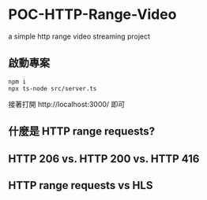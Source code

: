 # POC-HTTP-Range-Video
a simple http range video streaming project

## 啟動專案
```
npm i
npx ts-node src/server.ts
```
接著打開 http://localhost:3000/ 即可

## 什麼是 HTTP range requests?

## HTTP 206 vs. HTTP 200 vs. HTTP 416

## HTTP range requests vs HLS

